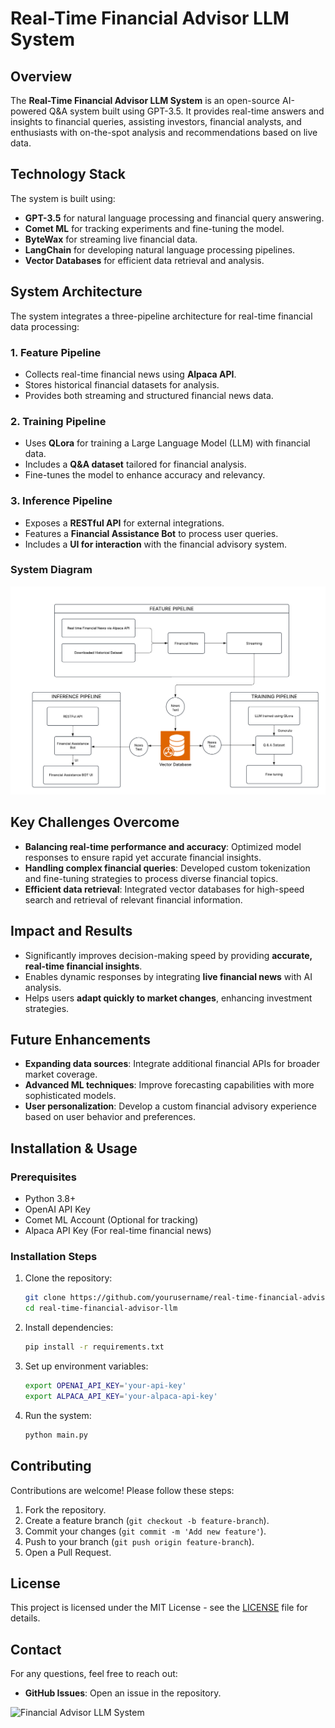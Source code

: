 # Real-Time Financial Advisor LLM System

## Overview
The **Real-Time Financial Advisor LLM System** is an open-source AI-powered Q&A system built using GPT-3.5. It provides real-time answers and insights to financial queries, assisting investors, financial analysts, and enthusiasts with on-the-spot analysis and recommendations based on live data.

## Technology Stack
The system is built using:
- **GPT-3.5** for natural language processing and financial query answering.
- **Comet ML** for tracking experiments and fine-tuning the model.
- **ByteWax** for streaming live financial data.
- **LangChain** for developing natural language processing pipelines.
- **Vector Databases** for efficient data retrieval and analysis.

## System Architecture
The system integrates a three-pipeline architecture for real-time financial data processing:

### 1. Feature Pipeline
- Collects real-time financial news using **Alpaca API**.
- Stores historical financial datasets for analysis.
- Provides both streaming and structured financial news data.

### 2. Training Pipeline
- Uses **QLora** for training a Large Language Model (LLM) with financial data.
- Includes a **Q&A dataset** tailored for financial analysis.
- Fine-tunes the model to enhance accuracy and relevancy.

### 3. Inference Pipeline
- Exposes a **RESTful API** for external integrations.
- Features a **Financial Assistance Bot** to process user queries.
- Includes a **UI for interaction** with the financial advisory system.

### System Diagram
![Financial Advisor LLM System](BPMN%20process%20flow.png)

## Key Challenges Overcome
- **Balancing real-time performance and accuracy**: Optimized model responses to ensure rapid yet accurate financial insights.
- **Handling complex financial queries**: Developed custom tokenization and fine-tuning strategies to process diverse financial topics.
- **Efficient data retrieval**: Integrated vector databases for high-speed search and retrieval of relevant financial information.

## Impact and Results
- Significantly improves decision-making speed by providing **accurate, real-time financial insights**.
- Enables dynamic responses by integrating **live financial news** with AI analysis.
- Helps users **adapt quickly to market changes**, enhancing investment strategies.

## Future Enhancements
- **Expanding data sources**: Integrate additional financial APIs for broader market coverage.
- **Advanced ML techniques**: Improve forecasting capabilities with more sophisticated models.
- **User personalization**: Develop a custom financial advisory experience based on user behavior and preferences.

## Installation & Usage
### Prerequisites
- Python 3.8+
- OpenAI API Key
- Comet ML Account (Optional for tracking)
- Alpaca API Key (For real-time financial news)

### Installation Steps
1. Clone the repository:
   ```bash
   git clone https://github.com/yourusername/real-time-financial-advisor-llm.git
   cd real-time-financial-advisor-llm
   ```
2. Install dependencies:
   ```bash
   pip install -r requirements.txt
   ```
3. Set up environment variables:
   ```bash
   export OPENAI_API_KEY='your-api-key'
   export ALPACA_API_KEY='your-alpaca-api-key'
   ```
4. Run the system:
   ```bash
   python main.py
   ```

## Contributing
Contributions are welcome! Please follow these steps:
1. Fork the repository.
2. Create a feature branch (`git checkout -b feature-branch`).
3. Commit your changes (`git commit -m 'Add new feature'`).
4. Push to your branch (`git push origin feature-branch`).
5. Open a Pull Request.

## License
This project is licensed under the MIT License - see the [LICENSE](LICENSE) file for details.

## Contact
For any questions, feel free to reach out:
- **GitHub Issues**: Open an issue in the repository.

![Financial Advisor LLM System](process%20flow.png)

